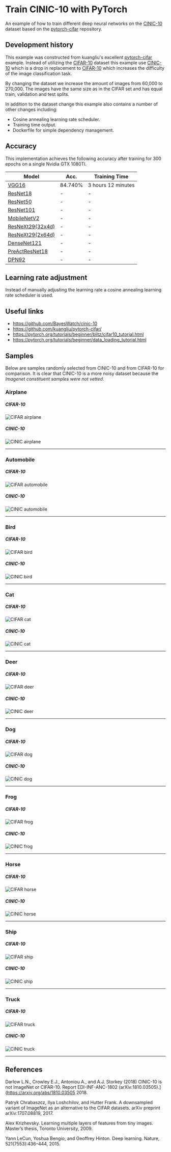 # Train CINIC-10 with PyTorch

An example of how to train different deep neural networks on the [CINIC-10]
dataset based on the [pytorch-cifar] repository.

[CINIC-10]: https://github.com/BayesWatch/cinic-10
[pytorch-cifar]: https://github.com/kuangliu/pytorch-cifar/

## Development history
This example was constructed from kuangliu's excellent [pytorch-cifar] example.
Instead of utilizing the [CIFAR-10] dataset this example use [CINIC-10] which
is a drop in replacement to [CIFAR-10] which increases the difficulty of the
image classification task.

By changing the dataset we increase the amount of images from 60,000 to 270,000.
The images have the same size as in the CIFAR set and has equal train,
validation and test splits.

In addition to the dataset change this example also contains a number of other
changes including:

- Cosine annealing learning rate scheduler.
- Training time output.
- Dockerfile for simple dependency management.

[CIFAR-10]: https://www.cs.toronto.edu/%7Ekriz/cifar.html

## Accuracy

This implementation achieves the following accuracy after training for 300
epochs on a single Nvidia GTX 1080TI.

| Model             | Acc.        | Training Time |
| ----------------- | ----------- | ------------- |
| [VGG16](https://arxiv.org/abs/1409.1556)              | 84.740% | 3 hours 12 minutes |
| [ResNet18](https://arxiv.org/abs/1512.03385)          | -      | - |
| [ResNet50](https://arxiv.org/abs/1512.03385)          | -      | - |
| [ResNet101](https://arxiv.org/abs/1512.03385)         | -      | - |
| [MobileNetV2](https://arxiv.org/abs/1801.04381)       | -      | - |
| [ResNeXt29(32x4d)](https://arxiv.org/abs/1611.05431)  | -      | - |
| [ResNeXt29(2x64d)](https://arxiv.org/abs/1611.05431)  | -      | - |
| [DenseNet121](https://arxiv.org/abs/1608.06993)       | -      | - |
| [PreActResNet18](https://arxiv.org/abs/1603.05027)    | -      | - |
| [DPN92](https://arxiv.org/abs/1707.01629)             | -      | - |

## Learning rate adjustment
Instead of manually adjusting the learning rate a cosine annealing learning
rate scheduler is used.

## Useful links

- https://github.com/BayesWatch/cinic-10
- https://github.com/kuangliu/pytorch-cifar/
- https://pytorch.org/tutorials/beginner/blitz/cifar10_tutorial.html
- https://pytorch.org/tutorials/beginner/data_loading_tutorial.html

## Samples
Below are samples randomly selected from CINIC-10 and from CIFAR-10 for comparison. It is clear that CINIC-10 is a more noisy dataset because the *Imagenet constituent samples were not vetted*.


### Airplane

##### CIFAR-10

![CIFAR airplane](https://raw.githubusercontent.com/BayesWatch/cinic-10/master/images/cifar-airplane.png)
##### CINIC-10
![CINIC airplane](https://raw.githubusercontent.com/BayesWatch/cinic-10/master/images/cinic-airplane.png)

---


### Automobile

##### CIFAR-10

![CIFAR automobile](https://raw.githubusercontent.com/BayesWatch/cinic-10/master/images/cifar-automobile.png)
##### CINIC-10
![CINIC automobile](https://raw.githubusercontent.com/BayesWatch/cinic-10/master/images/cinic-automobile.png)

---

### Bird

##### CIFAR-10

![CIFAR bird](https://raw.githubusercontent.com/BayesWatch/cinic-10/master/images/cifar-bird.png)
##### CINIC-10
![CINIC bird](https://raw.githubusercontent.com/BayesWatch/cinic-10/master/images/cinic-bird.png)

---

### Cat

##### CIFAR-10

![CIFAR cat](https://raw.githubusercontent.com/BayesWatch/cinic-10/master/images/cifar-cat.png)
##### CINIC-10
![CINIC cat](https://raw.githubusercontent.com/BayesWatch/cinic-10/master/images/cinic-cat.png)

---

### Deer

##### CIFAR-10

![CIFAR deer](https://raw.githubusercontent.com/BayesWatch/cinic-10/master/images/cifar-deer.png)
##### CINIC-10
![CINIC deer](https://raw.githubusercontent.com/BayesWatch/cinic-10/master/images/cinic-deer.png)

---

### Dog

##### CIFAR-10

![CIFAR dog](https://raw.githubusercontent.com/BayesWatch/cinic-10/master/images/cifar-dog.png)
##### CINIC-10
![CINIC dog](https://raw.githubusercontent.com/BayesWatch/cinic-10/master/images/cinic-dog.png)

---

### Frog

##### CIFAR-10

![CIFAR frog](https://raw.githubusercontent.com/BayesWatch/cinic-10/master/images/cifar-frog.png)
##### CINIC-10
![CINIC frog](https://raw.githubusercontent.com/BayesWatch/cinic-10/master/images/cinic-frog.png)

---
### Horse

##### CIFAR-10

![CIFAR horse](https://raw.githubusercontent.com/BayesWatch/cinic-10/master/images/cifar-horse.png)
##### CINIC-10
![CINIC horse](https://raw.githubusercontent.com/BayesWatch/cinic-10/master/images/cinic-horse.png)

---

### Ship

##### CIFAR-10

![CIFAR ship](https://raw.githubusercontent.com/BayesWatch/cinic-10/master/images/cifar-ship.png)
##### CINIC-10
![CINIC ship](https://raw.githubusercontent.com/BayesWatch/cinic-10/master/images/cinic-ship.png)

---

### Truck

##### CIFAR-10

![CIFAR truck](https://raw.githubusercontent.com/BayesWatch/cinic-10/master/images/cifar-truck.png)
##### CINIC-10
![CINIC truck](https://raw.githubusercontent.com/BayesWatch/cinic-10/master/images/cinic-truck.png)

---

## References

Darlow L.N., Crowley E.J., Antoniou A., and A.J. Storkey (2018) CINIC-10 is not ImageNet or CIFAR-10. Report EDI-INF-ANC-1802 (arXiv:1810.03505).](https://arxiv.org/abs/1810.03505
2018.

Patryk Chrabaszcz, Ilya Loshchilov, and Hutter Frank. A downsampled variant of ImageNet as an alternative
to the CIFAR datasets. arXiv preprint arXiv:1707.08819, 2017.

Alex Krizhevsky. Learning multiple layers of features from tiny images. Master’s thesis, Toronto University,
2009.

Yann LeCun, Yoshua Bengio, and Geoffrey Hinton. Deep learning. Nature, 521(7553):436–444, 2015.